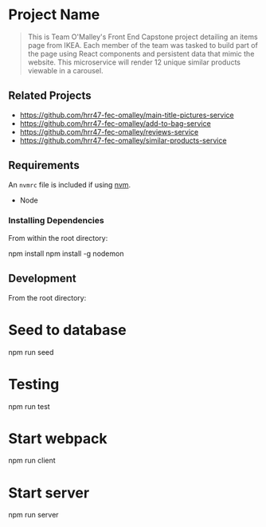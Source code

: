# Project Name

> This is Team O'Malley's Front End Capstone project detailing an items page from IKEA. Each member of the team was tasked to build part of the page using React components and persistent data that mimic the website. This microservice will render 12 unique similar products viewable in a carousel.

## Related Projects

  - https://github.com/hrr47-fec-omalley/main-title-pictures-service
  - https://github.com/hrr47-fec-omalley/add-to-bag-service
  - https://github.com/hrr47-fec-omalley/reviews-service
  - https://github.com/hrr47-fec-omalley/similar-products-service


## Requirements

An `nvmrc` file is included if using [nvm](https://github.com/creationix/nvm).

- Node

### Installing Dependencies

From within the root directory:

npm install
npm install -g nodemon

## Development

From the root directory:

  # Seed to database
  npm run seed
  # Testing
  npm run test
  # Start webpack
  npm run client
  # Start server
  npm run server

